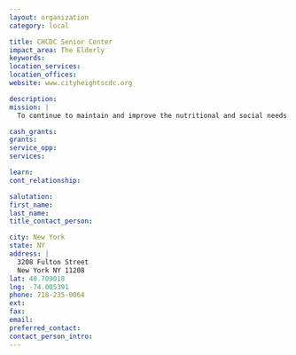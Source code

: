 ```yaml
---
layout: organization
category: local

title: CHCDC Senior Center
impact_area: The Elderly
keywords: 
location_services: 
location_offices: 
website: www.cityheightscdc.org

description: 
mission: |
  To continue to maintain and improve the nutritional and social needs of our seniors, making them viable members of the community.

cash_grants: 
grants: 
service_opp: 
services: 

learn: 
cont_relationship: 

salutation: 
first_name: 
last_name: 
title_contact_person: 

city: New York
state: NY
address: |
  3208 Fulton Street  
  New York NY 11208
lat: 40.709018
lng: -74.005391
phone: 718-235-0064
ext: 
fax: 
email: 
preferred_contact: 
contact_person_intro: 
---
```

